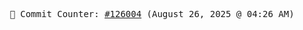 <p align="center">
    <samp>
        📮 Commit Counter: <a href="https://github.com/Javascript-void0/Javascript-void0/commits/main">#126004</a> (August 26, 2025 @ 04:26 AM)
    </samp>
</p>